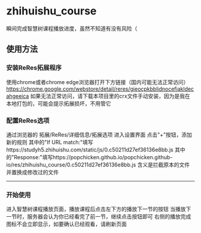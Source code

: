 # zhihuishu_course
瞬间完成智慧树课程播放进度，虽然不知道有没有风险（
## 使用方法
### 安装ReRes拓展程序
使用chrome或者chrome edge浏览器打开下方链接（国内可能无法正常访问）
https://chrome.google.com/webstore/detail/reres/gieocpkbblidnocefjakldecahgeeica
如果无法正常访问，请下载本项目里的crx文件手动安装，因为是我在本地打包的，可能会提示拓展损坏，不用管它
### 配置ReRes选项
通过浏览器的 拓展/ReRes/详细信息/拓展选项 进入设置界面
点击"+"按钮，添加新的规则
其中的"If URL match:"填写https://studyh5.zhihuishu.com/static/js/0.c50211d27ef36136e8bb.js
其中的"Response:"填写https://popchicken.github.io/popchicken.github-io/res/zhihuishu_course/0.c50211d27ef36136e8bb.js
含义是拦截原本的文件并置换成修改过的文件

---

### 开始使用
进入智慧树课程播放页面，播放课程后点击左下方的播放下一节的按钮
当播放下一节时，服务器会认为你已经看完了前一节，继续点击按钮即可
右侧的播放完成图标不会立即显示，如要确认已经观看，请刷新页面
